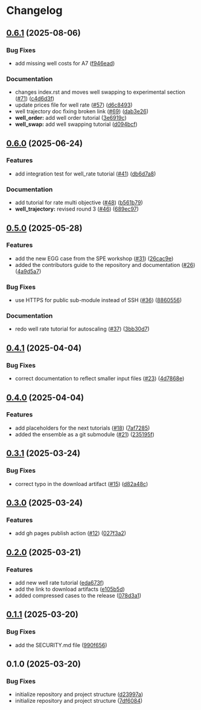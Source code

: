 # Changelog

## [0.6.1](https://github.com/equinor/everest-tutorials/compare/v0.6.0...v0.6.1) (2025-08-06)


### Bug Fixes

* add missing well costs for A7 ([f946ead](https://github.com/equinor/everest-tutorials/commit/f946ead99d27968581655d5c7baac7f90f447266))


### Documentation

* changes index.rst and moves well swapping to experimental section ([#71](https://github.com/equinor/everest-tutorials/issues/71)) ([c4d6d3f](https://github.com/equinor/everest-tutorials/commit/c4d6d3fcbe31b22a08bb5578fe1955eaaa479de2))
* update prices file for well rate ([#57](https://github.com/equinor/everest-tutorials/issues/57)) ([d6c8493](https://github.com/equinor/everest-tutorials/commit/d6c8493223b60a3f171075659820387085f75f14))
* well trajectory doc fixing broken link ([#69](https://github.com/equinor/everest-tutorials/issues/69)) ([dab3e26](https://github.com/equinor/everest-tutorials/commit/dab3e266057d698171ebcdc59b2d7c5648ae6d60))
* **well_order:** add well order tutorial ([3e6919c](https://github.com/equinor/everest-tutorials/commit/3e6919c5ede940d15e579ce98c46700a34b60819))
* **well_swap:** add well swapping tutorial ([d094bcf](https://github.com/equinor/everest-tutorials/commit/d094bcfd8c68aa36e939722d25f78b4a678c378b))

## [0.6.0](https://github.com/equinor/everest-tutorials/compare/v0.5.0...v0.6.0) (2025-06-24)


### Features

* add integration test for well_rate tutorial ([#41](https://github.com/equinor/everest-tutorials/issues/41)) ([db6d7a8](https://github.com/equinor/everest-tutorials/commit/db6d7a8aa485725b3788fbf967be4e513785dd09))


### Documentation

* add tutorial for rate multi objective ([#48](https://github.com/equinor/everest-tutorials/issues/48)) ([b561b79](https://github.com/equinor/everest-tutorials/commit/b561b797403881b1a1dbf70041d11e9d0822a0af))
* **well_trajectory:** revised round 3 ([#46](https://github.com/equinor/everest-tutorials/issues/46)) ([689ec97](https://github.com/equinor/everest-tutorials/commit/689ec97bf5c6107fbde39fb669965d0319d0f35e))

## [0.5.0](https://github.com/equinor/everest-tutorials/compare/v0.4.1...v0.5.0) (2025-05-28)


### Features

* add the new EGG case from the SPE workshop ([#31](https://github.com/equinor/everest-tutorials/issues/31)) ([26cac9e](https://github.com/equinor/everest-tutorials/commit/26cac9e4ab080159b44a2200c4b1e128bc5bbf77))
* added the contributors guide to the repository and documentation ([#26](https://github.com/equinor/everest-tutorials/issues/26)) ([4a9d5a7](https://github.com/equinor/everest-tutorials/commit/4a9d5a72a457614456293dcaba892d3bb2ca6de8))


### Bug Fixes

* use HTTPS for public sub-module instead of SSH ([#36](https://github.com/equinor/everest-tutorials/issues/36)) ([8860556](https://github.com/equinor/everest-tutorials/commit/88605568bf2b2fab4bd0fbb34e27704aab86d60a))


### Documentation

* redo well rate tutorial for autoscaling ([#37](https://github.com/equinor/everest-tutorials/issues/37)) ([3bb30d7](https://github.com/equinor/everest-tutorials/commit/3bb30d7be44cfb57941cffb71f88c1e30555c78d))

## [0.4.1](https://github.com/equinor/everest-tutorials/compare/v0.4.0...v0.4.1) (2025-04-04)


### Bug Fixes

* correct documentation to reflect smaller input files ([#23](https://github.com/equinor/everest-tutorials/issues/23)) ([4d7868e](https://github.com/equinor/everest-tutorials/commit/4d7868eb7e3449783e5612e677b07f161b5848d8))

## [0.4.0](https://github.com/equinor/everest-tutorials/compare/v0.3.1...v0.4.0) (2025-04-04)


### Features

* add placeholders for the next tutorials ([#18](https://github.com/equinor/everest-tutorials/issues/18)) ([7af7285](https://github.com/equinor/everest-tutorials/commit/7af7285aefc2949f2617423065a9cb00c43a6208))
* added the ensemble as a git submodule ([#21](https://github.com/equinor/everest-tutorials/issues/21)) ([235195f](https://github.com/equinor/everest-tutorials/commit/235195f8750ec84ac6f58f9f182d908f609443ad))

## [0.3.1](https://github.com/equinor/everest-tutorials/compare/v0.3.0...v0.3.1) (2025-03-24)


### Bug Fixes

* correct typo in the download artifact ([#15](https://github.com/equinor/everest-tutorials/issues/15)) ([d82a48c](https://github.com/equinor/everest-tutorials/commit/d82a48cb291747f28a2c972b123fa36335e55153))

## [0.3.0](https://github.com/equinor/everest-tutorials/compare/v0.2.0...v0.3.0) (2025-03-24)


### Features

* add gh pages publish action ([#12](https://github.com/equinor/everest-tutorials/issues/12)) ([027f3a2](https://github.com/equinor/everest-tutorials/commit/027f3a22e8422792fd0531bb709c1a789b7ca8b6))

## [0.2.0](https://github.com/equinor/everest-tutorials/compare/v0.1.1...v0.2.0) (2025-03-21)


### Features

* add new well rate tutorial ([eda673f](https://github.com/equinor/everest-tutorials/commit/eda673fe8a79a5fbb88311a4539d11391d1a7a64))
* add the link to download artifacts ([e105b5d](https://github.com/equinor/everest-tutorials/commit/e105b5d6c97237467e90ec66bab55e1e3efaa662))
* added compressed cases to the release ([078d3a1](https://github.com/equinor/everest-tutorials/commit/078d3a148bd1a4f6e5f31ab393b4eed8297e9583))

## [0.1.1](https://github.com/equinor/everest-tutorials/compare/v0.1.0...v0.1.1) (2025-03-20)


### Bug Fixes

* add the SECURITY.md file ([990f656](https://github.com/equinor/everest-tutorials/commit/990f65668b987895870cb021184caec0faa37091))

## 0.1.0 (2025-03-20)


### Bug Fixes

* initialize repository and project structure ([d23997a](https://github.com/equinor/everest-tutorials/commit/d23997a77c518eebd86aff2bb00233dbdf9c6cdb))
* initialize repository and project structure ([7df6084](https://github.com/equinor/everest-tutorials/commit/7df608451727344518558c1993cd60e238ec0c32))
